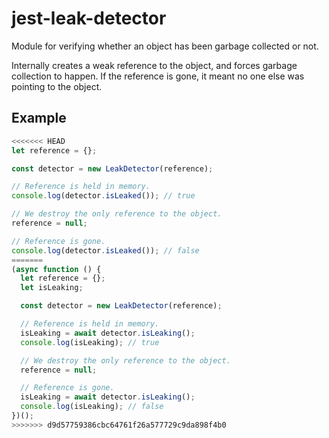 # jest-leak-detector

Module for verifying whether an object has been garbage collected or not.

Internally creates a weak reference to the object, and forces garbage collection to happen. If the reference is gone, it meant no one else was pointing to the object.

## Example

```javascript
<<<<<<< HEAD
let reference = {};

const detector = new LeakDetector(reference);

// Reference is held in memory.
console.log(detector.isLeaked()); // true

// We destroy the only reference to the object.
reference = null;

// Reference is gone.
console.log(detector.isLeaked()); // false
=======
(async function () {
  let reference = {};
  let isLeaking;

  const detector = new LeakDetector(reference);

  // Reference is held in memory.
  isLeaking = await detector.isLeaking();
  console.log(isLeaking); // true

  // We destroy the only reference to the object.
  reference = null;

  // Reference is gone.
  isLeaking = await detector.isLeaking();
  console.log(isLeaking); // false
})();
>>>>>>> d9d57759386cbc64761f26a577729c9da898f4b0
```
